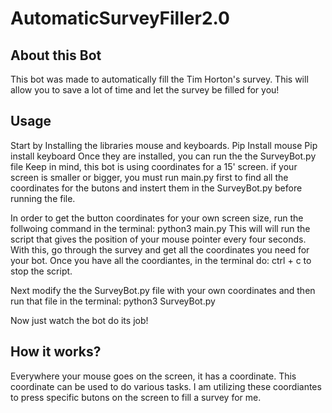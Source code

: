 # AutomaticSurveyFiller2.0

## About this Bot
This bot was made to automatically fill the Tim Horton's survey. This will allow you to save a lot of time and let the survey be filled for you!

## Usage
Start by Installing the libraries mouse and keyboards.
        Pip Install mouse
        Pip install keyboard
Once they are installed, you can run the the SurveyBot.py file
Keep in mind, this bot is using coordinates for a 15' screen. if your screen is smaller or bigger, you must run main.py first to find all the coordinates for the butons and instert them in the SurveyBot.py before running the file.

In order to get the button coordinates for your own screen size, run the follwoing command in the terminal:
        python3 main.py
This will will run the script that gives the position of your mouse pointer every four seconds. 
With this, go through the survey and get all the coordinates you need for your bot. 
Once you have all the coordiantes, in the terminal do: ctrl + c to stop the script.

Next modify the the SurveyBot.py file with your own coordinates and then run that file in the terminal:
        python3 SurveyBot.py

Now just watch the bot do its job!

## How it works?
Everywhere your mouse goes on the screen, it has a coordinate. This coordinate can be used to do various tasks.
I am utilizing these coordiantes to press specific butons on the screen to fill a survey for me. 

